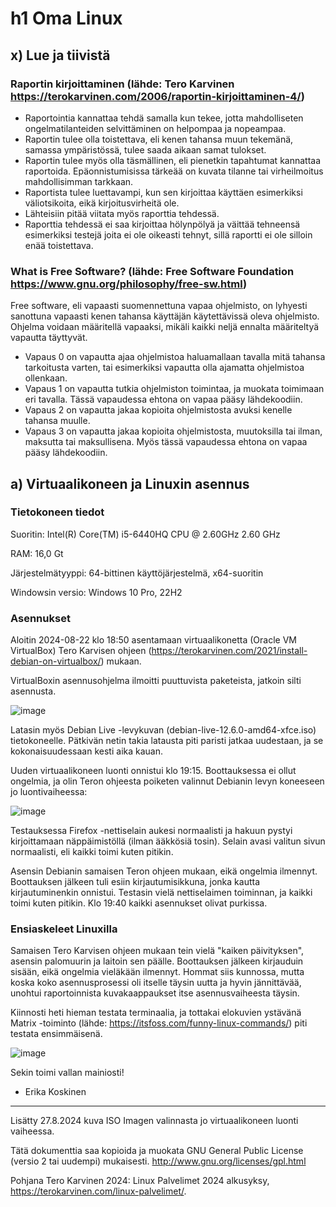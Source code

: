 
# h1 Oma Linux

## x)  Lue ja tiivistä

### Raportin kirjoittaminen (lähde: Tero Karvinen https://terokarvinen.com/2006/raportin-kirjoittaminen-4/)

- Raportointia kannattaa tehdä samalla kun tekee, jotta mahdolliseten ongelmatilanteiden selvittäminen on helpompaa ja nopeampaa.
- Raportin tulee olla toistettava, eli kenen tahansa muun tekemänä, samassa ympäristössä, tulee saada aikaan samat tulokset.
- Raportin tulee myös olla täsmällinen, eli pienetkin tapahtumat kannattaa raportoida. Epäonnistumisissa tärkeää on kuvata tilanne tai virheilmoitus mahdollisimman tarkkaan.
- Raportista tulee luettavampi, kun sen kirjoittaa käyttäen esimerkiksi väliotsikoita, eikä kirjoitusvirheitä ole.
- Lähteisiin pitää viitata myös raporttia tehdessä.
- Raporttia tehdessä ei saa kirjoittaa hölynpölyä ja väittää tehneensä esimerkiksi testejä joita ei ole oikeasti tehnyt, sillä raportti ei ole silloin enää toistettava.

### What is Free Software? (lähde: Free Software Foundation https://www.gnu.org/philosophy/free-sw.html)

Free software, eli vapaasti suomennettuna vapaa ohjelmisto, on lyhyesti sanottuna vapaasti kenen tahansa käyttäjän käytettävissä oleva ohjelmisto. Ohjelma voidaan määritellä vapaaksi, mikäli kaikki neljä ennalta määriteltyä vapautta täyttyvät.
- Vapaus 0 on vapautta ajaa ohjelmistoa haluamallaan tavalla mitä tahansa tarkoitusta varten, tai esimerkiksi vapautta olla ajamatta ohjelmistoa ollenkaan.
- Vapaus 1 on vapautta tutkia ohjelmiston toimintaa, ja muokata toimimaan eri tavalla. Tässä vapaudessa ehtona on vapaa pääsy lähdekoodiin.
- Vapaus 2 on vapautta jakaa kopioita ohjelmistosta avuksi kenelle tahansa muulle. 
- Vapaus 3 on vapautta jakaa kopioita ohjelmistosta, muutoksilla tai ilman, maksutta tai maksullisena. Myös tässä vapaudessa ehtona on vapaa pääsy lähdekoodiin.

## a) Virtuaalikoneen ja Linuxin asennus

### Tietokoneen tiedot

Suoritin: Intel(R) Core(TM) i5-6440HQ CPU @ 2.60GHz 2.60 GHz

RAM: 16,0 Gt

Järjestelmätyyppi: 64-bittinen käyttöjärjestelmä, x64-suoritin

Windowsin versio: Windows 10 Pro, 22H2

### Asennukset

Aloitin 2024-08-22 klo 18:50 asentamaan virtuaalikonetta (Oracle VM VirtualBox) Tero Karvisen ohjeen (https://terokarvinen.com/2021/install-debian-on-virtualbox/) mukaan.

VirtualBoxin asennusohjelma ilmoitti puuttuvista paketeista, jatkoin silti asennusta.

![image](https://github.com/user-attachments/assets/d941d409-1cda-4994-8b96-5efec264de7e)

Latasin myös Debian Live -levykuvan (debian-live-12.6.0-amd64-xfce.iso) tietokoneelle. Pätkivän netin takia latausta piti paristi jatkaa uudestaan, ja se kokonaisuudessaan kesti aika kauan.

Uuden virtuaalikoneen luonti onnistui klo 19:15. Boottauksessa ei ollut ongelmia, ja olin Teron ohjeesta poiketen valinnut Debianin levyn koneeseen jo luontivaiheessa:

![image](https://github.com/user-attachments/assets/5deb3251-7e8b-4284-85ef-cbf1207894dd)

Testauksessa Firefox -nettiselain aukesi normaalisti ja hakuun pystyi kirjoittamaan näppäimistöllä (ilman ääkkösiä tosin). Selain avasi valitun sivun normaalisti, eli kaikki toimi kuten pitikin.

Asensin Debianin samaisen Teron ohjeen mukaan, eikä ongelmia ilmennyt. Boottauksen jälkeen tuli esiin kirjautumisikkuna, jonka kautta kirjautuminenkin onnistui. Testasin vielä nettiselaimen toiminnan, ja kaikki toimi kuten pitikin. Klo 19:40 kaikki asennukset olivat purkissa.

### Ensiaskeleet Linuxilla

Samaisen Tero Karvisen ohjeen mukaan tein vielä "kaiken päivityksen", asensin palomuurin ja laitoin sen päälle. Boottauksen jälkeen kirjauduin sisään, eikä ongelmia vieläkään ilmennyt. Hommat siis kunnossa, mutta koska koko asennusprosessi oli itselle täysin uutta ja hyvin jännittävää, unohtui raportoinnista kuvakaappaukset itse asennusvaiheesta täysin.

Kiinnosti heti hieman testata terminaalia, ja tottakai elokuvien ystävänä Matrix -toiminto (lähde: https://itsfoss.com/funny-linux-commands/) piti testata ensimmäisenä.

![image](https://github.com/user-attachments/assets/4d415d43-1ce8-424e-9c08-b477e7f2ddaf)

Sekin toimi vallan mainiosti!

- Erika Koskinen
---

Lisätty 27.8.2024 kuva ISO Imagen valinnasta jo virtuaalikoneen luonti vaiheessa.

Tätä dokumenttia saa kopioida ja muokata GNU General Public License (versio 2 tai uudempi) mukaisesti. http://www.gnu.org/licenses/gpl.html

Pohjana Tero Karvinen 2024: Linux Palvelimet 2024 alkusyksy, https://terokarvinen.com/linux-palvelimet/. 
